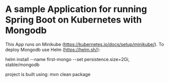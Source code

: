 # A sample Application for running Spring Boot on Kubernetes with Mongodb

This App runs on Minikube (https://kubernetes.io/docs/setup/minikube/). To deploy Mongodb use Helm (https://helm.sh/):

helm install --name first-mongo   --set persistence.size=2Gi,    stable/mongodb

project is built using: mvn clean package